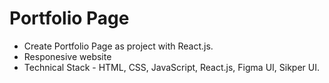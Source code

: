 # Portfolio Page
- Create Portfolio Page as project with React.js.
- Responesive website
- Technical Stack - HTML, CSS, JavaScript, React.js, Figma UI, Sikper UI.

